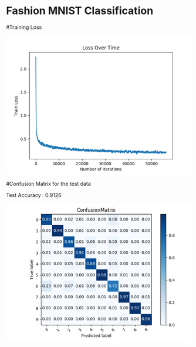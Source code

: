 # Fashion MNIST Classification

#Training Loss 

![plot](Train_Loss.png) 

#Confusion Matrix for the test data

Test Accuracy : 0.9126

![plot](confusionMnist.png)
